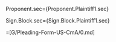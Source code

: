 Proponent.sec={Proponent.Plaintiff1.sec}

Sign.Block.sec={Sign.Block.Plaintiff1.sec}

=[G/Pleading-Form-US-CmA/0.md]
